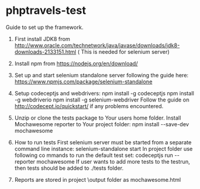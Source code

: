# phptravels-test

Guide to set up the framework.
1. First install JDK8 from http://www.oracle.com/technetwork/java/javase/downloads/jdk8-downloads-2133151.html ( This is needed for selenium server)
2. Install npm from https://nodejs.org/en/download/
3. Set up and start selenium standalone server following the guide here: https://www.npmjs.com/package/selenium-standalone

4.  Setup codeceptjs and webdrivers:
npm install -g codeceptjs
npm install -g webdriverio
npm install -g selenium-webdriver
Follow the guide on http://codecept.io/quickstart/ if any problems encountered.


5. Unzip or clone the tests package to Your users home folder.
Install Mochawesome reporter to Your project folder:
npm install --save-dev mochawesome
6. How to run tests
First selenium server must be started from a separate command line instance:
selenium-standalone start
In project folder use following co mmands to run the default test set:
codeceptjs run --reporter mochawesome
If user wants to add more tests to the testrun, then tests should be added to ./tests folder.
7. Reports are stored in project \output folder as mochawesome.html


